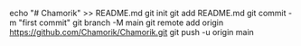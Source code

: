 echo "# Chamorik" >> README.md
git init
git add README.md
git commit -m "first commit"
git branch -M main
git remote add origin https://github.com/Chamorik/Chamorik.git
git push -u origin main

